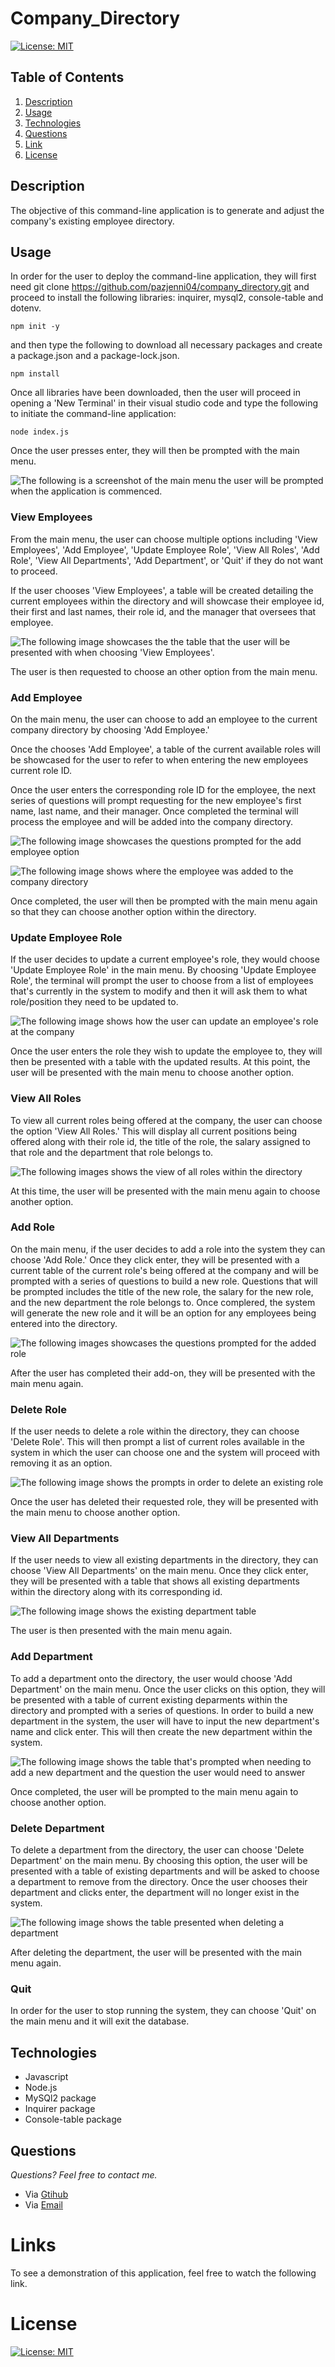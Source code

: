 # Company_Directory

[![License: MIT](https://img.shields.io/badge/License-MIT-yellow.svg)](https://opensource.org/licenses/MIT)

## **Table of Contents**

1. [Description](#description)
2. [Usage](#usage)
3. [Technologies](#technologies)
4. [Questions](#questions)
5. [Link](#links)
6. [License](#license)

## Description

The objective of this command-line application is to generate and adjust the company's existing employee directory.

## Usage

In order for the user to deploy the command-line application, they will first need git clone https://github.com/pazjenni04/company_directory.git and proceed to install the following libraries: inquirer, mysql2, console-table and dotenv.

`npm init -y`

and then type the following to download all necessary packages and create a package.json and a package-lock.json.

`npm install`

Once all libraries have been downloaded, then the user will proceed in opening a 'New Terminal' in their visual studio code and type the following to initiate the command-line application:

`node index.js `

Once the user presses enter, they will then be prompted with the main menu.

![The following is a screenshot of the main menu the user will be prompted when the application is commenced.](https://raw.githubusercontent.com/pazjenni04/company_directory/main/images/main-menu_img.PNG)

### **View Employees**

From the main menu, the user can choose multiple options including 'View Employees', 'Add Employee', 'Update Employee Role', 'View All Roles', 'Add Role', 'View All Departments', 'Add Department', or 'Quit' if they do not want to proceed.

If the user chooses 'View Employees', a table will be created detailing the current employees within the directory and will showcase their employee id, their first and last names, their role id, and the manager that oversees that employee.

![The following image showcases the the table that the user will be presented with when choosing 'View Employees'.](https://raw.githubusercontent.com/pazjenni04/company_directory/main/images/view-employees_img.PNG)

The user is then requested to choose an other option from the main menu.

### **Add Employee**

On the main menu, the user can choose to add an employee to the current company directory by choosing 'Add Employee.'

Once the chooses 'Add Employee', a table of the current available roles will be showcased for the user to refer to when entering the new employees current role ID.

Once the user enters the corresponding role ID for the employee, the next series of questions will prompt requesting for the new employee's first name, last name, and their manager. Once completed the terminal will process the employee and will be added into the company directory.

![The following image showcases the questions prompted for the add employee option](https://raw.githubusercontent.com/pazjenni04/company_directory/main/images/new-employee-questions_img.PNG)

![The following image shows where the employee was added to the company directory](https://raw.githubusercontent.com/pazjenni04/company_directory/main/images/added-to-directory_img.PNG)

Once completed, the user will then be prompted with the main menu again so that they can choose another option within the directory.

### **Update Employee Role**

If the user decides to update a current employee's role, they would choose 'Update Employee Role' in the main menu. By choosing 'Update Employee Role', the terminal will prompt the user to choose from a list of employees that's currently in the system to modify and then it will ask them to what role/position they need to be updated to.

![The following image shows how the user can update an employee's role at the company](https://raw.githubusercontent.com/pazjenni04/company_directory/main/images/update-employee_img.PNG)

Once the user enters the role they wish to update the employee to, they will then be presented with a table with the updated results. At this point, the user will be presented with the main menu to choose another option.

### **View All Roles**

To view all current roles being offered at the company, the user can choose the option 'View All Roles.' This will display all current positions being offered along with their role id, the title of the role, the salary assigned to that role and the department that role belongs to.

![The following images shows the view of all roles within the directory](https://raw.githubusercontent.com/pazjenni04/company_directory/main/images/all-roles_img.PNG)

At this time, the user will be presented with the main menu again to choose another option.

### **Add Role**

On the main menu, if the user decides to add a role into the system they can choose 'Add Role.' Once they click enter, they will be presented with a current table of the current role's being offered at the company and will be prompted with a series of questions to build a new role. Questions that will be prompted includes the title of the new role, the salary for the new role, and the new department the role belongs to. Once complered, the system will generate the new role and it will be an option for any employees being entered into the directory.

![The following images showcases the questions prompted for the added role](https://raw.githubusercontent.com/pazjenni04/company_directory/main/images/add-role_img.PNG)

After the user has completed their add-on, they will be presented with the main menu again.

### **Delete Role**

If the user needs to delete a role within the directory, they can choose 'Delete Role'. This will then prompt a list of current roles available in the system in which the user can choose one and the system will proceed with removing it as an option.

![The following image shows the prompts in order to delete an existing role](https://raw.githubusercontent.com/pazjenni04/company_directory/main/images/delete-role_img.PNG)

Once the user has deleted their requested role, they will be presented with the main menu to choose another option.

### **View All Departments**

If the user needs to view all existing departments in the directory, they can choose 'View All Departments' on the main menu. Once they click enter, they will be presented with a table that shows all existing departments within the directory along with its corresponding id.

![The following image shows the existing department table](https://raw.githubusercontent.com/pazjenni04/company_directory/main/images/all-departments_img.PNG)

The user is then presented with the main menu again.

### **Add Department**

To add a department onto the directory, the user would choose 'Add Department' on the main menu. Once the user clicks on this option, they will be presented with a table of current existing deparments within the directory and prompted with a series of questions. In order to build a new department in the system, the user will have to input the new department's name and click enter. This will then create the new department within the system.

![The following image shows the table that's prompted when needing to add a new department and the question the user would need to answer](https://raw.githubusercontent.com/pazjenni04/company_directory/main/images/new-department_img.PNG)

Once completed, the user will be prompted to the main menu again to choose another option.

### **Delete Department**

To delete a department from the directory, the user can choose 'Delete Department' on the main menu. By choosing this option, the user will be presented with a table of existing departments and will be asked to choose a department to remove from the directory. Once the user chooses their department and clicks enter, the department will no longer exist in the system.

![The following image shows the table presented when deleting a department](https://raw.githubusercontent.com/pazjenni04/company_directory/main/images/delete-department_img.PNG)

After deleting the department, the user will be presented with the main menu again.

### **Quit**

In order for the user to stop running the system, they can choose 'Quit' on the main menu and it will exit the database.

## Technologies

- Javascript
- Node.js
- MySQl2 package
- Inquirer package
- Console-table package

## Questions

_Questions? Feel free to contact me._

- Via [Gtihub](https://github.com/pazjenni04)
- Via [Email](pazjenni1331@gmail.com)

# Links

To see a demonstration of this application, feel free to watch the following link.

# License

[![License: MIT](https://img.shields.io/badge/License-MIT-yellow.svg)](https://opensource.org/licenses/MIT)
